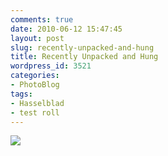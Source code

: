 ```yaml
---
comments: true
date: 2010-06-12 15:47:45
layout: post
slug: recently-unpacked-and-hung
title: Recently Unpacked and Hung
wordpress_id: 3521
categories:
- PhotoBlog
tags:
- Hasselblad
- test roll
---
```


![](http://ryanfitzer.com/main/wp-content/uploads/2010/06/2010-06-12-at-13-34-23.jpg)
